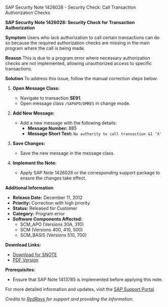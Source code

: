SAP Security Note 1426028 - Security Check: Call Transaction Authorization Checks

**SAP Security Note 1426028: Security Check for Transaction Authorization**

**Symptom**
Users who lack authorization to call certain transactions can do so because the required authorization checks are missing in the main program where the call is being made.

**Reason**
This is due to a program error where necessary authorization checks are not implemented, allowing unauthorized access to specific transactions.

**Solution**
To address this issue, follow the manual correction steps below:

1. **Open Message Class:**
   - Navigate to transaction **SE91**.
   - Open message class `/SAPAPO/DMRES` in change mode.

2. **Add New Message:**
   - Add a new message with the following details:
     - **Message Number:** 885
     - **Message Short Text:** `No authority to call transaction &1 'X'`

3. **Save Changes:**
   - Save the new message in the message class.

4. **Implement the Note:**
   - Apply SAP Note 1426028 or the corresponding support package to ensure the changes take effect.

**Additional Information**
- **Release Date:** December 11, 2012
- **Priority:** Correction with high priority
- **Status:** Released for Customer
- **Category:** Program error
- **Software Components Affected:**
  - SCM_APO (Versions 30A, 310)
  - SCM (Versions 400, 410, 500)
  - SCM_BASIS (Versions 510, 700)

**Download Links:**
- [Download for SNOTE](https://me.sap.com/notes/0040000008405822017)
- [PDF Version](https://me.sap.com/notes/0001426028?language=en-US&token=36F2DB10025030CD65764D9AD7245B1A)

**Prerequisites:**
- Ensure that SAP Note 1413785 is implemented before applying this note.

For more detailed information and updates, visit the [SAP Support Portal](https://me.sap.com/).

*Credits to [RedRays](https://redrays.io) for support and providing the information.*